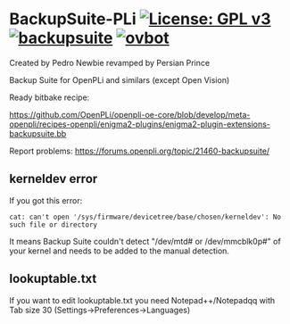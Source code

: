 BackupSuite-PLi [![License: GPL v3](https://img.shields.io/badge/License-GPLv3-blue.svg)](https://www.gnu.org/licenses/gpl-3.0) [![backupsuite](https://github.com/persianpros/BackupSuite-PLi/actions/workflows/backupsuite.yml/badge.svg)](https://github.com/persianpros/BackupSuite-PLi/actions/workflows/backupsuite.yml) [![ovbot](https://github.com/persianpros/BackupSuite-PLi/actions/workflows/ovbot.yml/badge.svg)](https://github.com/persianpros/BackupSuite-PLi/actions/workflows/ovbot.yml)
===============
Created by Pedro Newbie revamped by Persian Prince

Backup Suite for OpenPLi and similars (except Open Vision)

Ready bitbake recipe:

https://github.com/OpenPLi/openpli-oe-core/blob/develop/meta-openpli/recipes-openpli/enigma2-plugins/enigma2-plugin-extensions-backupsuite.bb

Report problems: https://forums.openpli.org/topic/21460-backupsuite/

## kerneldev error
If you got this error:
```
cat: can't open '/sys/firmware/devicetree/base/chosen/kerneldev': No such file or directory
```
It means Backup Suite couldn't detect "/dev/mtd# or /dev/mmcblk0p#" of your kernel and needs to be added to the manual detection.

## lookuptable.txt
If you want to edit lookuptable.txt you need Notepad++/Notepadqq with Tab size 30
(Settings->Preferences->Languages)
